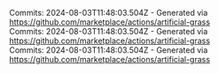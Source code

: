 Commits: 2024-08-03T11:48:03.504Z - Generated via https://github.com/marketplace/actions/artificial-grass
<br>
Commits: 2024-08-03T11:48:03.504Z - Generated via https://github.com/marketplace/actions/artificial-grass
<br>
Commits: 2024-08-03T11:48:03.504Z - Generated via https://github.com/marketplace/actions/artificial-grass
<br>
